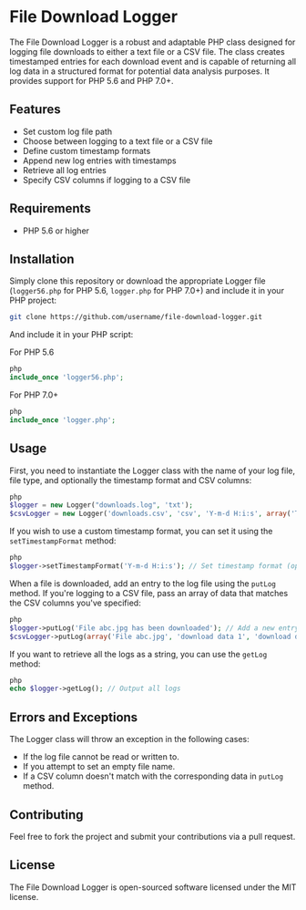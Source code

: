 # File Download Logger

The File Download Logger is a robust and adaptable PHP class designed for logging file downloads to either a text file or a CSV file. The class creates timestamped entries for each download event and is capable of returning all log data in a structured format for potential data analysis purposes. It provides support for PHP 5.6 and PHP 7.0+.
## Features

- Set custom log file path
- Choose between logging to a text file or a CSV file
- Define custom timestamp formats
- Append new log entries with timestamps
- Retrieve all log entries
- Specify CSV columns if logging to a CSV file

## Requirements

- PHP 5.6 or higher

## Installation

Simply clone this repository or download the appropriate Logger file (`logger56.php` for PHP 5.6, `logger.php` for PHP 7.0+) and include it in your PHP project:
```bash
git clone https://github.com/username/file-download-logger.git
```

And include it in your PHP script:

For PHP 5.6

```php
php
include_once 'logger56.php';
```

For PHP 7.0+

```php
php
include_once 'logger.php';
```

## Usage

First, you need to instantiate the Logger class with the name of your log file, file type, and optionally the timestamp format and CSV columns:

```php
php
$logger = new Logger("downloads.log", 'txt');
$csvLogger = new Logger('downloads.csv', 'csv', 'Y-m-d H:i:s', array('Timestamp', 'Column1', 'Column2'));
```

If you wish to use a custom timestamp format, you can set it using the `setTimestampFormat` method:

```php
php
$logger->setTimestampFormat('Y-m-d H:i:s'); // Set timestamp format (optional, 'Y-m-d H:i:s' is the default)
```

When a file is downloaded, add an entry to the log file using the `putLog` method. If you're logging to a CSV file, pass an array of data that matches the CSV columns you've specified:

```php
php
$logger->putLog('File abc.jpg has been downloaded'); // Add a new entry
$csvLogger->putLog(array('File abc.jpg', 'download data 1', 'download data 2')); // Add a new entry to CSV file
```

If you want to retrieve all the logs as a string, you can use the `getLog` method:

```php
php
echo $logger->getLog(); // Output all logs
```

## Errors and Exceptions

The Logger class will throw an exception in the following cases:

- If the log file cannot be read or written to.
- If you attempt to set an empty file name.
- If a CSV column doesn't match with the corresponding data in `putLog` method.

## Contributing

Feel free to fork the project and submit your contributions via a pull request.

## License

The File Download Logger is open-sourced software licensed under the MIT license.

